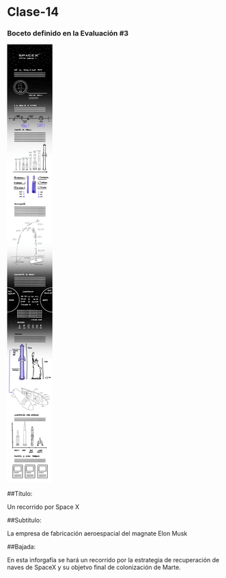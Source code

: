 # Clase-14

### Boceto definido en la Evaluación #3

![Boceto final definido por el grupo](img/boceto-final.jpg)

##Título: 

Un recorrido por Space X

##Subtítulo:

La empresa de fabricación aeroespacial del magnate Elon Musk

##Bajada:

En esta inforgafía se hará un recorrido por la estrategia de recuperación de naves de SpaceX y su objetvo final de colonización de Marte. 
